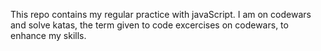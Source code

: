 This repo contains my regular practice with javaScript. I am on codewars and solve katas, the term given to code excercises on codewars, to enhance my skills. 
